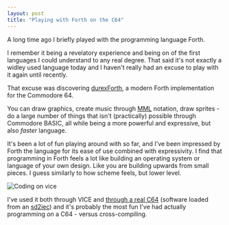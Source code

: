 ```yaml
---
layout: post
title: "Playing with Forth on the C64"
---
```


A long time ago I briefly played with the programming language Forth.

I remember it being a revelatory experience and being on of the first
languages I could understand to any real degree. That said it's not
exactly a widley used language today and I haven't really had an
excuse to play with it again until recently.

That excuse was discovering [durexForth](https://github.com/jkotlinski/durexforth),
a modern Forth implementation for the Commodore 64.

You can draw graphics, create music through [MML](https://en.wikipedia.org/wiki/Music_Macro_Language) notation,
draw sprites - do a large number of things that isn't (practically) possible through Commodore BASIC, all while
being a more powerful and expressive, but also *faster* language.

It's been a lot of fun playing around with so far, and I've been impressed by Forth the language for its ease of use
combined with expressivity. I find that programming in Forth feels a lot like building an operating system or
language of your own design. Like you are building upwards from small pieces. I guess similarly to how scheme feels,
but lower level.


![Coding on vice](http://i.imgur.com/vbNBDhX.png)

I've used it both through VICE and [through a real C64](http://imgur.com/a/q4WWq) (software loaded from an [sd2iec](http://www.thefuturewas8bit.com/)) and it's probably the most fun I've
had actually programming *on* a C64 - versus cross-compiling.